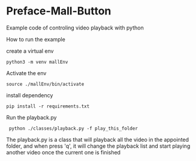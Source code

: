 # Preface-Mall-Button

Example code of controling video playback with python

How to run the example

create a virtual env

```
python3 -m venv mallEnv
```

Activate the env

```
source ./mallEnv/bin/activate
```

install dependency

```
pip install -r requirements.txt
```

Run the playback.py

```
 python ./classes/playback.py -f play_this_folder
```

The playback.py is a class that will playback all the video in the appointed folder, and when press 'q', it will change the playback list and start playing another video once the current one is finished
